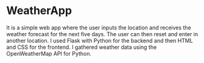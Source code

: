 # WeatherApp
It is a simple web app where the user inputs the location and receives the weather forecast for the next five days. The user can then reset and enter in another location. I used Flask with Python for the backend and then HTML and CSS for the frontend. I gathered weather data using the OpenWeatherMap API for Python.
